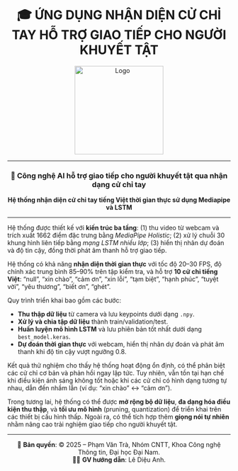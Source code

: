 <div align="center">

# 🎓 ỨNG DỤNG NHẬN DIỆN CỬ CHỈ TAY HỖ TRỢ GIAO TIẾP CHO NGƯỜI KHUYẾT TẬT  

<img src="anh/logo.png" alt="Logo" width="200"/>

---

### 🔬 Công nghệ AI hỗ trợ giao tiếp cho người khuyết tật qua nhận dạng cử chỉ tay  

**Hệ thống nhận diện cử chỉ tay tiếng Việt thời gian thực sử dụng Mediapipe và LSTM**  

</div>

---

Hệ thống được thiết kế với **kiến trúc ba tầng**: (1) thu video từ webcam và trích xuất 1662 điểm đặc trưng bằng *MediaPipe Holistic*; (2) xử lý chuỗi 30 khung hình liên tiếp bằng *mạng LSTM nhiều lớp*; (3) hiển thị nhãn dự đoán và độ tin cậy, đồng thời phát âm thanh hỗ trợ giao tiếp.  

Hệ thống có khả năng **nhận diện thời gian thực** với tốc độ 20–30 FPS, độ chính xác trung bình 85–90% trên tập kiểm tra, và hỗ trợ **10 cử chỉ tiếng Việt**: “null”, “xin chào”, “cảm ơn”, “xin lỗi”, “tạm biệt”, “hạnh phúc”, “tuyệt vời”, “yêu thương”, “biết ơn”, “ghét”.  

Quy trình triển khai bao gồm các bước:  
- **Thu thập dữ liệu** từ camera và lưu keypoints dưới dạng `.npy`.  
- **Xử lý và chia tập dữ liệu** thành train/validation/test.  
- **Huấn luyện mô hình LSTM** và lưu phiên bản tốt nhất dưới dạng `best_model.keras`.  
- **Dự đoán thời gian thực** với webcam, hiển thị nhãn dự đoán và phát âm thanh khi độ tin cậy vượt ngưỡng 0.8.  

Kết quả thử nghiệm cho thấy hệ thống hoạt động ổn định, có thể phân biệt các cử chỉ cơ bản và phản hồi ngay lập tức. Tuy nhiên, vẫn tồn tại hạn chế khi điều kiện ánh sáng không tốt hoặc khi các cử chỉ có hình dạng tương tự nhau, dẫn đến nhầm lẫn (ví dụ: “xin chào” ↔ “cảm ơn”).  

Trong tương lai, hệ thống có thể được **mở rộng bộ dữ liệu**, **đa dạng hóa điều kiện thu thập**, và **tối ưu mô hình** (pruning, quantization) để triển khai trên các thiết bị cấu hình thấp. Ngoài ra, có thể tích hợp thêm **giọng nói tự nhiên** nhằm nâng cao trải nghiệm giao tiếp cho người khuyết tật.  

---

<div align="center">

📝 **Bản quyền**: © 2025 – Phạm Văn Trà, Nhóm CNTT, Khoa Công nghệ Thông tin, Đại học Đại Nam.  
👩‍🏫 **GV hướng dẫn**: Lê Diệu Anh.  

</div>
